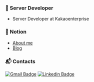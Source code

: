 
<!--
**cnrywjd11/cnrywjd11** is a ✨ _special_ ✨ repository because its `README.md` (this file) appears on your GitHub profile.

Here are some ideas to get you started:

- 🔭 I’m currently working on ...
- 🌱 I’m currently learning ...
- 👯 I’m looking to collaborate on ...
- 🤔 I’m looking for help with ...
- 💬 Ask me about ...
- 📫 How to reach me: ...
- 😄 Pronouns: ...
- ⚡ Fun fact: ...
-->

### 📝 Server Developer
- Server Developer at Kakaoenterprise

### 👀 Notion
- [About me](https://cnrywjd11.notion.site/cnrywjd11/anthony-ea445abcfa704c4fa0453ccea79a1a1d)
- [Blog](https://medium.com/@cnrywjd11)

### :mailbox_with_mail: Contacts
[![Gmail Badge](https://img.shields.io/badge/Gmail-d14836?style=flat-square&logo=Gmail&logoColor=white&link=mailto:cnrywjd11@gmail.com)](mailto:cnrywjd11@gmail.com)  [![Linkedin Badge](https://img.shields.io/badge/-LinkedIn-blue?style=flat-square&logo=Linkedin&logoColor=white&link=https://www.linkedin.com/in/%EA%B5%90%EC%A0%95-%EC%B6%94-29b71a194/)](https://www.linkedin.com/in/%EA%B5%90%EC%A0%95-%EC%B6%94-29b71a194/)

